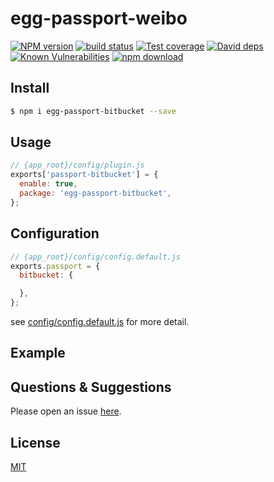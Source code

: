 # egg-passport-weibo

[![NPM version][npm-image]][npm-url]
[![build status][travis-image]][travis-url]
[![Test coverage][codecov-image]][codecov-url]
[![David deps][david-image]][david-url]
[![Known Vulnerabilities][snyk-image]][snyk-url]
[![npm download][download-image]][download-url]

[npm-image]: https://img.shields.io/npm/v/egg-passport-bitbucket.svg?style=flat-square
[npm-url]: https://npmjs.org/package/egg-passport-bitbucket
[travis-image]: https://img.shields.io/travis/eggjs/egg-passport-bitbucket.svg?style=flat-square
[travis-url]: https://travis-ci.org/eggjs/egg-passport-bitbucket
[codecov-image]: https://img.shields.io/codecov/c/github/eggjs/egg-passport-bitbucket.svg?style=flat-square
[codecov-url]: https://codecov.io/github/eggjs/egg-passport-bitbucket?branch=master
[david-image]: https://img.shields.io/david/eggjs/egg-passport-bitbucket.svg?style=flat-square
[david-url]: https://david-dm.org/eggjs/egg-passport-bitbucket
[snyk-image]: https://snyk.io/test/npm/egg-passport-bitbucket/badge.svg?style=flat-square
[snyk-url]: https://snyk.io/test/npm/egg-passport-bitbucket
[download-image]: https://img.shields.io/npm/dm/egg-passport-bitbucket.svg?style=flat-square
[download-url]: https://npmjs.org/package/egg-passport-bitbucket

<!--
Description here.
-->

## Install

```bash
$ npm i egg-passport-bitbucket --save
```

## Usage

```js
// {app_root}/config/plugin.js
exports['passport-bitbucket'] = {
  enable: true,
  package: 'egg-passport-bitbucket',
};
```

## Configuration

```js
// {app_root}/config/config.default.js
exports.passport = {
  bitbucket: {

  },
};
```

see [config/config.default.js](config/config.default.js) for more detail.

## Example

<!-- example here -->

## Questions & Suggestions

Please open an issue [here](https://github.com/eggjs/egg/issues).

## License

[MIT](LICENSE)

